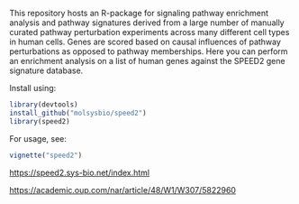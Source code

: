 This repository hosts an R-package for signaling pathway enrichment analysis and pathway signatures derived from a large number of manually curated pathway perturbation experiments across many different cell types in human cells. Genes are scored based on causal influences of pathway perturbations as opposed to pathway memberships. Here you can perform an enrichment analysis on a list of human genes against the SPEED2 gene signature database.

Install using: 

```r
library(devtools)
install_github("molsysbio/speed2")
library(speed2)
```

For usage, see:

```r
vignette("speed2")
```

https://speed2.sys-bio.net/index.html

https://academic.oup.com/nar/article/48/W1/W307/5822960


